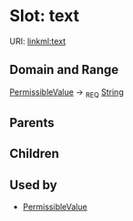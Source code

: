 
# Slot: text




URI: [linkml:text](https://w3id.org/linkml/text)


## Domain and Range

[PermissibleValue](PermissibleValue.md) &#8594;  <sub>REQ</sub> [String](types/String.md)

## Parents


## Children


## Used by

 * [PermissibleValue](PermissibleValue.md)
